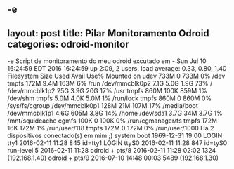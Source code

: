 -e 
---
layout: post
title:  Pilar Monitoramento Odroid 
categories: odroid-monitor
---

-e 
Script de monitoramento do meu odroid excutado em - Sun Jul 10 16:24:59 EDT 2016
 16:24:59 up  2:09,  2 users,  load average: 0.33, 0.80, 1.40
Filesystem      Size  Used Avail Use% Mounted on
udev            733M     0  733M   0% /dev
tmpfs           172M  9.4M  163M   6% /run
/dev/mmcblk0p2  7.1G  5.0G  1.9G  73% /
/dev/mmcblk1p2   25G  3.9G   20G  17% /usr
tmpfs           860M  100K  859M   1% /dev/shm
tmpfs           5.0M  4.0K  5.0M   1% /run/lock
tmpfs           860M     0  860M   0% /sys/fs/cgroup
/dev/mmcblk0p1  128M   21M  107M  17% /media/boot
/dev/mmcblk1p1  4.6G  605M  3.8G  14% /home
/dev/sda1       3.7G   34M  3.7G   1% /mnt/squidcache
cgmfs           100K     0  100K   0% /run/cgmanager/fs
tmpfs           172M   16K  172M   1% /run/user/118
tmpfs           172M     0  172M   0% /run/user/1000
Ha 2 dispositivos conectado(s) em mim ;)
           system boot  1969-12-31 19:00
LOGIN      tty1         2016-02-11 11:28               845 id=tty1
LOGIN      ttyS0        2016-02-11 11:28               847 id=tyS0
           run-level 5  2016-02-11 11:28
odroid   + pts/8        2016-02-11 11:28 02:02        1324 (192.168.1.40)
odroid   + pts/9        2016-07-10 14:48 00:03        5489 (192.168.1.30)


